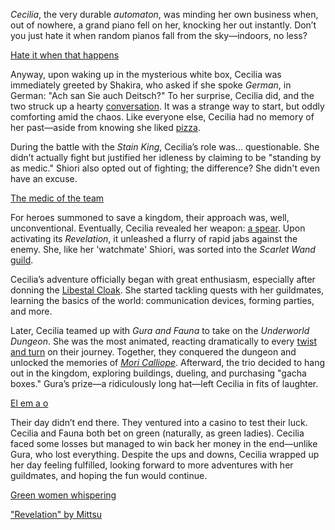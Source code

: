 _Cecilia_, the very durable _automaton_, was minding her own business when, out of nowhere, a grand piano fell on her, knocking her out instantly. Don’t you just hate it when random pianos fall from the sky—indoors, no less?

[Hate it when that happens](#embed:https://www.youtube.com/live/SAdndMvNK98?feature=shared&t=435)

Anyway, upon waking up in the mysterious white box, Cecilia was immediately greeted by Shakira, who asked if she spoke _German_, in German: "Ach san Sie auch Deitsch?" To her surprise, Cecilia did, and the two struck up a hearty [conversation](https://www.youtube.com/live/SAdndMvNK98?feature=shared&t=781). It was a strange way to start, but oddly comforting amid the chaos. Like everyone else, Cecilia had no memory of her past—aside from knowing she liked [pizza](https://www.youtube.com/live/SAdndMvNK98?feature=shared&t=1090).

During the battle with the _Stain King_, Cecilia’s role was... questionable. She didn’t actually fight but justified her idleness by claiming to be "standing by as medic." Shiori also opted out of fighting; the difference? She didn't even have an excuse.

[The medic of the team](#embed:https://www.youtube.com/live/SAdndMvNK98?t=2950)

For heroes summoned to save a kingdom, their approach was, well, unconventional. Eventually, Cecilia revealed her weapon: [a spear](https://www.youtube.com/live/SAdndMvNK98?feature=shared&t=3060). Upon activating its _Revelation_, it unleashed a flurry of rapid jabs against the enemy. She, like her 'watchmate' Shiori, was sorted into the _Scarlet Wand_ [guild](https://www.youtube.com/live/KSaC99K4IF8?feature=shared&t=3347).

Cecilia’s adventure officially began with great enthusiasm, especially after donning the [Libestal Cloak](https://www.youtube.com/live/SAdndMvNK98?feature=shared&t=3483). She started tackling quests with her guildmates, learning the basics of the world: communication devices, forming parties, and more.

Later, Cecilia teamed up with _Gura and Fauna_ to take on the _Underworld Dungeon_. She was the most animated, reacting dramatically to every [twist and turn](https://www.youtube.com/live/SAdndMvNK98?feature=shared&t=8277) on their journey. Together, they conquered the dungeon and unlocked the memories of _[Mori Calliope](https://www.youtube.com/live/SAdndMvNK98?feature=shared&t=9328)_. Afterward, the trio decided to hang out in the kingdom, exploring buildings, dueling, and purchasing "gacha boxes." Gura’s prize—a ridiculously long hat—left Cecilia in fits of laughter.

[El em a o](#embed:https://www.youtube.com/live/SAdndMvNK98?feature=shared&t=10126)

Their day didn’t end there. They ventured into a casino to test their luck. Cecilia and Fauna both bet on green (naturally, as green ladies). Cecilia faced some losses but managed to win back her money in the end—unlike Gura, who lost everything. Despite the ups and downs, Cecilia wrapped up her day feeling fulfilled, looking forward to more adventures with her guildmates, and hoping the fun would continue.

[Green women whispering](#embed:https://www.youtube.com/live/SAdndMvNK98?t=12161)

["Revelation" by Mittsu](https://x.com/MittsumiA/status/1902371897985397070)
